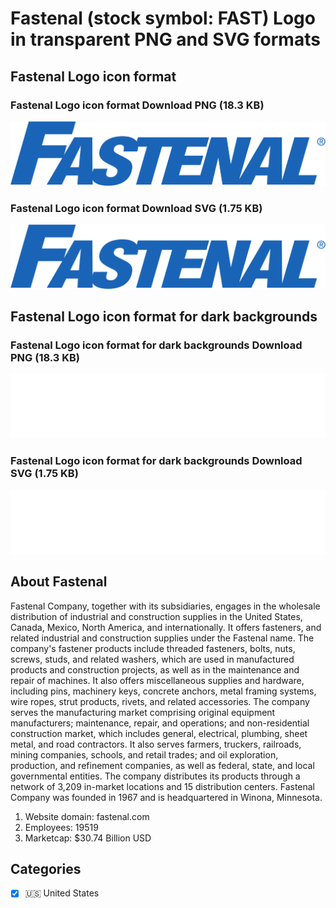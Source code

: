 # Fastenal (stock symbol: FAST) Logo in transparent PNG and SVG formats

## Fastenal Logo icon format

### Fastenal Logo icon format Download PNG (18.3 KB)

![Fastenal Logo icon format Download PNG (18.3 KB)](/img/orig/FAST-b642bf5f.png)

### Fastenal Logo icon format Download SVG (1.75 KB)

![Fastenal Logo icon format Download SVG (1.75 KB)](/img/orig/FAST-37976cb2.svg)

## Fastenal Logo icon format for dark backgrounds

### Fastenal Logo icon format for dark backgrounds Download PNG (18.3 KB)

![Fastenal Logo icon format for dark backgrounds Download PNG (18.3 KB)](/img/orig/FAST.D-35851c77.png)

### Fastenal Logo icon format for dark backgrounds Download SVG (1.75 KB)

![Fastenal Logo icon format for dark backgrounds Download SVG (1.75 KB)](/img/orig/FAST.D-5bb37977.svg)

## About Fastenal

Fastenal Company, together with its subsidiaries, engages in the wholesale distribution of industrial and construction supplies in the United States, Canada, Mexico, North America, and internationally. It offers fasteners, and related industrial and construction supplies under the Fastenal name. The company's fastener products include threaded fasteners, bolts, nuts, screws, studs, and related washers, which are used in manufactured products and construction projects, as well as in the maintenance and repair of machines. It also offers miscellaneous supplies and hardware, including pins, machinery keys, concrete anchors, metal framing systems, wire ropes, strut products, rivets, and related accessories. The company serves the manufacturing market comprising original equipment manufacturers; maintenance, repair, and operations; and non-residential construction market, which includes general, electrical, plumbing, sheet metal, and road contractors. It also serves farmers, truckers, railroads, mining companies, schools, and retail trades; and oil exploration, production, and refinement companies, as well as federal, state, and local governmental entities. The company distributes its products through a network of 3,209 in-market locations and 15 distribution centers. Fastenal Company was founded in 1967 and is headquartered in Winona, Minnesota.

1. Website domain: fastenal.com
2. Employees: 19519
3. Marketcap: $30.74 Billion USD


## Categories
- [x] 🇺🇸 United States
